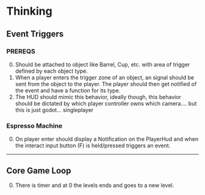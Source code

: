 # Thinking


## Event Triggers

### PREREQS
0. Should be attached to object like Barrel, Cup, etc. with area of trigger defined by each object type.
1.  When a player enters the trigger zone of an object, an signal should be sent from the object to the player. The player should then get notified of the event and have a function for its type.
2. The HUD should mimic this behavior, ideally though, this behavior should be dictated by which player controller owns which camera....
    but this is just godot... singleplayer
        
### Espresso Machine
0. On player enter should display a Notification on the PlayerHud and when the interact input button (F) is held/pressed triggers an event.

----

## Core Game Loop

0. There is timer and at 0 the levels ends and goes to a new level.

